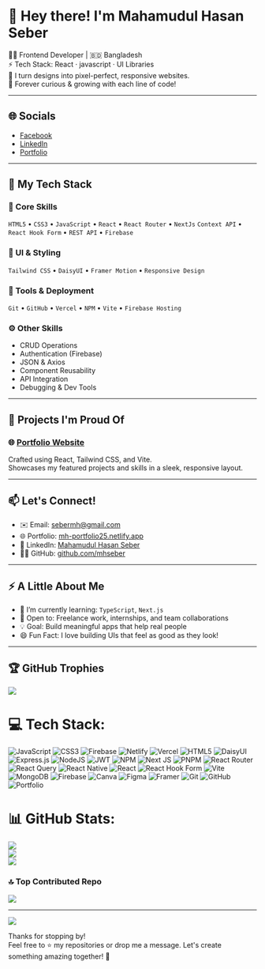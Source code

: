 # 👋 Hey there! I'm Mahamudul Hasan Seber  

🧑‍💻 Frontend Developer | 🇧🇩 Bangladesh  
⚡ Tech Stack: React · javascript · UI Libraries  
🎨 I turn designs into pixel-perfect, responsive websites.  
🌱 Forever curious & growing with each line of code!

---

## 🌐 Socials  
- [Facebook](https://www.facebook.com/mh.seber.9)  
- [LinkedIn](https://www.linkedin.com/in/mahamudul-hasan-seber-9280072a9)  
- [Portfolio](https://mh-portfolio25.netlify.app)

---

## 💼 My Tech Stack  

### 🧠 Core Skills  
`HTML5` • `CSS3` • `JavaScript` • `React` • `React Router` • `NextJs` 
`Context API` • `React Hook Form` • `REST API` • `Firebase`

### 🎨 UI & Styling  
`Tailwind CSS` • `DaisyUI` • `Framer Motion` • `Responsive Design`

### 🔧 Tools & Deployment  
`Git` • `GitHub` • `Vercel` • `NPM` • `Vite` • `Firebase Hosting`

### ⚙️ Other Skills  
- CRUD Operations  
- Authentication (Firebase)  
- JSON & Axios  
- Component Reusability  
- API Integration  
- Debugging & Dev Tools

---

## 🚀 Projects I'm Proud Of

### 🌐 [Portfolio Website](https://mh-portfolio25.netlify.app)  
Crafted using React, Tailwind CSS, and Vite.  
Showcases my featured projects and skills in a sleek, responsive layout.

---

## 📫 Let's Connect!  
- ✉️ Email: [sebermh@gmail.com](sebermh@gmail.com)  
- 🌐 Portfolio: [mh-portfolio25.netlify.app](https://mh-portfolio25.netlify.app)  
- 💼 LinkedIn: [Mahamudul Hasan Seber](https://www.linkedin.com/in/mahamudul-hasan-seber-9280072a9)  
- 🧑‍💻 GitHub: [github.com/mhseber](https://github.com/mhseber)

---

## ⚡ A Little About Me  
- 🌱 I’m currently learning: `TypeScript`, `Next.js`  
- 🤝 Open to: Freelance work, internships, and team collaborations  
- 💡 Goal: Build meaningful apps that help real people  
- 😄 Fun Fact: I love building UIs that feel as good as they look!

---

## 🏆 GitHub Trophies
![](https://github-profile-trophy.vercel.app/?username=mhseber&theme=radical&no-frame=false&no-bg=false&margin-w=4)

# 💻 Tech Stack:
![JavaScript](https://img.shields.io/badge/javascript-%23323330.svg?style=for-the-badge&logo=javascript&logoColor=%23F7DF1E) ![CSS3](https://img.shields.io/badge/css3-%231572B6.svg?style=for-the-badge&logo=css3&logoColor=white) ![Firebase](https://img.shields.io/badge/firebase-%23039BE5.svg?style=for-the-badge&logo=firebase) ![Netlify](https://img.shields.io/badge/netlify-%23000000.svg?style=for-the-badge&logo=netlify&logoColor=#00C7B7) ![Vercel](https://img.shields.io/badge/vercel-%23000000.svg?style=for-the-badge&logo=vercel&logoColor=white) ![HTML5](https://img.shields.io/badge/html5-%23E34F26.svg?style=for-the-badge&logo=html5&logoColor=white) ![DaisyUI](https://img.shields.io/badge/daisyui-5A0EF8?style=for-the-badge&logo=daisyui&logoColor=white) ![Express.js](https://img.shields.io/badge/express.js-%23404d59.svg?style=for-the-badge&logo=express&logoColor=%2361DAFB) ![NodeJS](https://img.shields.io/badge/node.js-6DA55F?style=for-the-badge&logo=node.js&logoColor=white) ![JWT](https://img.shields.io/badge/JWT-black?style=for-the-badge&logo=JSON%20web%20tokens) ![NPM](https://img.shields.io/badge/NPM-%23CB3837.svg?style=for-the-badge&logo=npm&logoColor=white) ![Next JS](https://img.shields.io/badge/Next-black?style=for-the-badge&logo=next.js&logoColor=white) ![PNPM](https://img.shields.io/badge/pnpm-%234a4a4a.svg?style=for-the-badge&logo=pnpm&logoColor=f69220) ![React Router](https://img.shields.io/badge/React_Router-CA4245?style=for-the-badge&logo=react-router&logoColor=white) ![React Query](https://img.shields.io/badge/-React%20Query-FF4154?style=for-the-badge&logo=react%20query&logoColor=white) ![React Native](https://img.shields.io/badge/react_native-%2320232a.svg?style=for-the-badge&logo=react&logoColor=%2361DAFB) ![React](https://img.shields.io/badge/react-%2320232a.svg?style=for-the-badge&logo=react&logoColor=%2361DAFB) ![React Hook Form](https://img.shields.io/badge/React%20Hook%20Form-%23EC5990.svg?style=for-the-badge&logo=reacthookform&logoColor=white) ![Vite](https://img.shields.io/badge/vite-%23646CFF.svg?style=for-the-badge&logo=vite&logoColor=white) ![MongoDB](https://img.shields.io/badge/MongoDB-%234ea94b.svg?style=for-the-badge&logo=mongodb&logoColor=white) ![Firebase](https://img.shields.io/badge/firebase-a08021?style=for-the-badge&logo=firebase&logoColor=ffcd34) ![Canva](https://img.shields.io/badge/Canva-%2300C4CC.svg?style=for-the-badge&logo=Canva&logoColor=white) ![Figma](https://img.shields.io/badge/figma-%23F24E1E.svg?style=for-the-badge&logo=figma&logoColor=white) ![Framer](https://img.shields.io/badge/Framer-black?style=for-the-badge&logo=framer&logoColor=blue) ![Git](https://img.shields.io/badge/git-%23F05033.svg?style=for-the-badge&logo=git&logoColor=white) ![GitHub](https://img.shields.io/badge/github-%23121011.svg?style=for-the-badge&logo=github&logoColor=white) ![Portfolio](https://img.shields.io/badge/Portfolio-%23000000.svg?style=for-the-badge&logo=firefox&logoColor=#FF7139)
# 📊 GitHub Stats:
![](https://github-readme-stats.vercel.app/api?username=mhseber&theme=dark&hide_border=false&include_all_commits=true&count_private=true)<br/>
![](https://nirzak-streak-stats.vercel.app/?user=mhseber&theme=dark&hide_border=false)<br/>
![](https://github-readme-stats.vercel.app/api/top-langs/?username=mhseber&theme=dark&hide_border=false&include_all_commits=true&count_private=true&layout=compact)

### 🔝 Top Contributed Repo
![](https://github-contributor-stats.vercel.app/api?username=mhseber&limit=5&theme=dark&combine_all_yearly_contributions=true)

---
[![](https://visitcount.itsvg.in/api?id=mhseber&icon=0&color=0)](https://visitcount.itsvg.in)

<!-- Proudly created with GPRM ( https://gprm.itsvg.in ) -->

Thanks for stopping by!  
Feel free to ⭐ my repositories or drop me a message. Let's create something amazing together! 🙌
